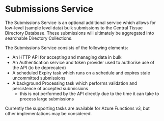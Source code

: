 # Submissions Service

The Submissions Service is an optional additional service which allows for low-level (sample level data) bulk submissions to the Central Tissue Directory Database. These submissions will ultimately be aggregated into searchable Directory Collections.

The Submissions Service consists of the following elements:

- An HTTP API for accepting and managing data in bulk
- An Authentication service and token provider used to authorise use of the API (to be deprecated)
- A scheduled Expiry task which runs on a schedule and expires stale uncommitted submissions
- A background Processing task which performs validation and persistence of accepted submissions
    - this is not performed by the API directly due to the time it can take to process large submissions

Currently the supporting tasks are available for Azure Functions v3, but other implementations may be considered.
